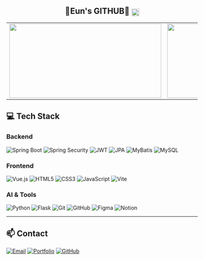 <div align="center">
  <h2>💛Eun's GITHUB💛 <sub><a href="https://solved.ac/leun331"><img src="http://mazassumnida.wtf/api/mini/generate_badge?boj=leun331" style="height:20px;"></a></sub></h2>
  <table>
    <tr>
      <td><img src="https://github-readme-stats.vercel.app/api?username=Eun31&show_icons=true&theme=vue&hide_border=true" width="400" height="195" /></td>
      <td><img src="https://github-readme-stats.vercel.app/api/top-langs/?username=Eun31&layout=compact&theme=vue&hide_border=true" width="400" height="195" /></td>
    </tr>
  </table>
</div>

## 💻 Tech Stack

### Backend
![Spring Boot](https://img.shields.io/badge/Spring%20Boot-6DB33F?style=flat-square&logo=springboot&logoColor=white)
![Spring Security](https://img.shields.io/badge/Spring%20Security-6DB33F?style=flat-square&logo=springsecurity&logoColor=white)
![JWT](https://img.shields.io/badge/JWT-000000?style=flat-square&logo=JSON%20web%20tokens&logoColor=white)
![JPA](https://img.shields.io/badge/JPA-59666C?style=flat-square&logo=hibernate&logoColor=white)
![MyBatis](https://img.shields.io/badge/MyBatis-000000?style=flat-square&logo=MyBatis&logoColor=white)
![MySQL](https://img.shields.io/badge/MySQL-4479A1?style=flat-square&logo=mysql&logoColor=white)

### Frontend
![Vue.js](https://img.shields.io/badge/Vue.js-4FC08D?style=flat-square&logo=vue.js&logoColor=white)
![HTML5](https://img.shields.io/badge/HTML5-E34F26?style=flat-square&logo=html5&logoColor=white)
![CSS3](https://img.shields.io/badge/CSS3-1572B6?style=flat-square&logo=css3&logoColor=white)
![JavaScript](https://img.shields.io/badge/JavaScript-F7DF1E?style=flat-square&logo=javascript&logoColor=black)
![Vite](https://img.shields.io/badge/Vite-646CFF?style=flat-square&logo=vite&logoColor=white)

### AI & Tools
![Python](https://img.shields.io/badge/Python-3776AB?style=flat-square&logo=python&logoColor=white)
![Flask](https://img.shields.io/badge/Flask-000000?style=flat-square&logo=flask&logoColor=white)
![Git](https://img.shields.io/badge/Git-F05032?style=flat-square&logo=git&logoColor=white)
![GitHub](https://img.shields.io/badge/GitHub-181717?style=flat-square&logo=github&logoColor=white)
![Figma](https://img.shields.io/badge/Figma-F24E1E?style=flat-square&logo=figma&logoColor=white)
![Notion](https://img.shields.io/badge/Notion-000000?style=flat-square&logo=notion&logoColor=white)

---

## 📫 Contact


[![Email](https://img.shields.io/badge/Email-D14836?style=flat-square&logo=gmail&logoColor=white)](mailto:leeeun331@gmail.com)
[![Portfolio](https://img.shields.io/badge/Portfolio-000000?style=flat-square&logo=notion&logoColor=white)]([https://your-portfolio-link.com](https://bubbly-diagnostic-e80.notion.site/1eb52441288a800585d2f0c3bcc6ba83?source=copy_link))
[![GitHub](https://img.shields.io/badge/GitHub-181717?style=flat-square&logo=github&logoColor=white)](https://github.com/Eun31)
